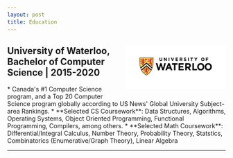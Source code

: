```yaml
---
layout: post
title: Education
---
```

<p style="float: right;"><img src="../public/waterloo.png" height="100px" width="232px"></p>
<h2>University of Waterloo, Bachelor of Computer Science | 2015-2020</h2>
* Canada's #1 Computer Science program, and a Top 20 Computer Science program globally according to US News' Global University Subject-area Rankings.
* **Selected CS Coursework**: Data Structures, Algorithms, Operating Systems, Object Oriented Programming, Functional Programming, Compilers, among others.
* **Selected Math Coursework**: Differential/Integral Calculus, Number Theory, Probability Theory, Statstics, Combinatorics (Enumerative/Graph Theory), Linear Algebra

<hr style="clear:both;">

<!---
* Math requirements include: 
  * Discrete Mathematics, Calculus I and II, Linear Algebra
  * Combinatorics, Probability, Statistics
* Computer Science requirements include: 
  * Designing Functional Programs (Racket/Scheme)
  * Elementary Algorithm Design and Data Abstraction (C)
  * Objected Oriented Programming (C++)
  * Computer Architecture and Design (MIPS)
  * Logic and Computation, Data Structures and Data Management
  * Foundations of Sequential Programs, Algorithms, Operating Systems.
--->
